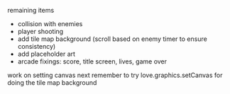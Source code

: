 remaining items
- collision with enemies
- player shooting
- add tile map background (scroll based on enemy timer to ensure consistency)
- add placeholder art
- arcade fixings: score, title screen, lives, game over

work on setting canvas next
remember to try love.graphics.setCanvas for doing the tile map background